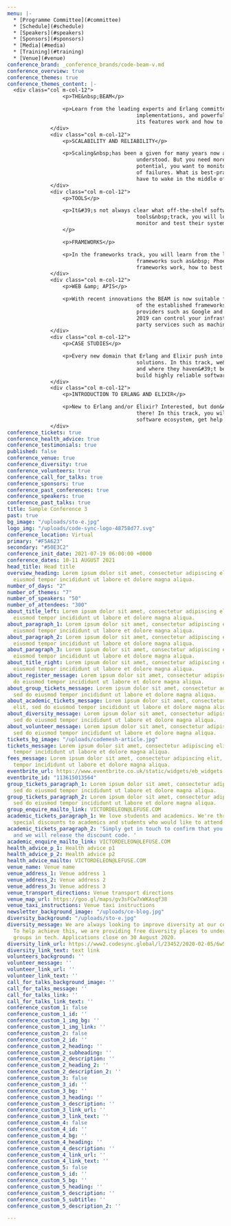 ```yaml
---
menu: |-
  * [Programme Committee](#committee)
  * [Schedule](#schedule)
  * [Speakers](#speakers)
  * [Sponsors](#sponsors)
  * [Media](#media)
  * [Training](#training)
  * [Venue](#venue)
conference_brand: _conference_brands/code-beam-v.md
conference_overview: true
conference_themes: true
conference_themes_content: |-
  <div class="col m-col-12">
                  <p>THE&nbsp;BEAM</p>

                  <p>Learn from the leading experts and Erlang committers about new language constructs, VM
                                          implementations, and powerful libraries which form the Erlang eco-system. You will learn how many of
                                          its features work and how to best use them to write fast and efficient code.</p>
              </div>
              <div class="col m-col-12">
                  <p>SCALABILITY AND RELIABILITY</p>

                  <p>Scaling&nbsp;has been a given for many years now and the BEAM supervision concepts are well
                                          understood. But you need more, much more. You want to build distributed clusters of massive
                                          potential, you want to monitor your systems and automatically provision replacement hardware in case
                                          of failures. What is best-practice? What are the big players doing? How do you ensure you don&#39;t
                                          have to wake in the middle of the night?</p>
              </div>
              <div class="col m-col-12">
                  <p>TOOLS</p>

                  <p>It&#39;s not always clear what off-the-shelf software is useful in production-quality systems. In the
                                          tools&nbsp;track, you will learn what existing production systems&#39; maintainers are using to
                                          monitor and test their systems via war stories and experience reports of novice and expert users.
                  </p>

                  <p>FRAMEWORKS</p>

                  <p>In the frameworks track, you will learn from the leading experts and committers about new and leading
                                          frameworks such as&nbsp; Phoenix, MongooseIM, Nerves and RabbitMQ. You will find out how these
                                          frameworks work, how to best use them and where not to use them.</p>
              </div>
              <div class="col m-col-12">
                  <p>WEB &amp; APIS</p>

                  <p>With recent innovations the BEAM is now suitable for rapid web application development and gives any
                                          of the established frameworks a run for their money. Much work has been done to integrate with cloud
                                          providers such as Google and Amazon, and containerisation such as Docker and Kubernetes. The BEAM of
                                          2019 can control your infrastructure, write Google documents, and is ideal for integrating with 3rd
                                          party services such as machine learning, and payment providers.</p>
              </div>
              <div class="col m-col-12">
                  <p>CASE STUDIES</p>

                  <p>Every new domain that Erlang and Elixir push into brings a new class of problems and a new class of
                                          solutions. In this track, we&#39;ll learn from other&#39;s experience, where things have been peachy
                                          and where they haven&#39;t been so much. We&#39;ll all walk away with a more clear idea of how to
                                          build highly reliable software.</p>
              </div>
              <div class="col m-col-12">
                  <p>INTRODUCTION TO ERLANG AND ELIXIR</p>

                  <p>New to Erlang and/or Elixir? Interested, but don&#39;t know quite where to dig in? We&#39;ve all been
                                          there! In this track, you will learn from other&#39;s experience, get a sense of the lay of the
                                          software ecosystem, get help from the community and contribute back for everyone&#39;s benefit.</p>
              </div>
conference_tickets: true
conference_health_advice: true
conference_testimonials: true
published: false
conference_venue: true
conference_diversity: true
conference_volunteers: true
conference_call_for_talks: true
conference_sponsors: true
conference_past_conferences: true
conference_speakers: true
conference_past_talks: true
title: Sample Conference 3
past: true
bg_image: "/uploads/sto-e.jpg"
logo_img: "/uploads/code-sync-logo-48758d77.svg"
conference_location: Virtual
primary: "#F5A623"
secondary: "#50E3C2"
conference_init_date: 2021-07-19 06:00:00 +0000
conference_dates: 10-11 AUGUST 2021
head_title: Head title
overview_heading: Lorem ipsum dolor sit amet, consectetur adipiscing elit, sed do
  eiusmod tempor incididunt ut labore et dolore magna aliqua.
number_of_days: "2"
number_of_themes: "7"
number_of_speakers: "50"
number_of_attendees: "300"
about_title_left: Lorem ipsum dolor sit amet, consectetur adipiscing elit, sed do
  eiusmod tempor incididunt ut labore et dolore magna aliqua.
about_paragraph_1: Lorem ipsum dolor sit amet, consectetur adipiscing elit, sed do
  eiusmod tempor incididunt ut labore et dolore magna aliqua.
about_paragraph_2: Lorem ipsum dolor sit amet, consectetur adipiscing elit, sed do
  eiusmod tempor incididunt ut labore et dolore magna aliqua.
about_paragraph_3: Lorem ipsum dolor sit amet, consectetur adipiscing elit, sed do
  eiusmod tempor incididunt ut labore et dolore magna aliqua.
about_title_right: Lorem ipsum dolor sit amet, consectetur adipiscing elit, sed do
  eiusmod tempor incididunt ut labore et dolore magna aliqua.
about_register_message: Lorem ipsum dolor sit amet, consectetur adipiscing elit, sed
  do eiusmod tempor incididunt ut labore et dolore magna aliqua.
about_group_tickets_message: Lorem ipsum dolor sit amet, consectetur adipiscing elit,
  sed do eiusmod tempor incididunt ut labore et dolore magna aliqua.
about_academic_tickets_message: Lorem ipsum dolor sit amet, consectetur adipiscing
  elit, sed do eiusmod tempor incididunt ut labore et dolore magna aliqua.
about_diversity_message: Lorem ipsum dolor sit amet, consectetur adipiscing elit,
  sed do eiusmod tempor incididunt ut labore et dolore magna aliqua.
about_volunteer_message: Lorem ipsum dolor sit amet, consectetur adipiscing elit,
  sed do eiusmod tempor incididunt ut labore et dolore magna aliqua.
tickets_bg_image: "/uploads/codemesh-article.jpg"
tickets_message: Lorem ipsum dolor sit amet, consectetur adipiscing elit, sed do eiusmod
  tempor incididunt ut labore et dolore magna aliqua.
fees_message: Lorem ipsum dolor sit amet, consectetur adipiscing elit, sed do eiusmod
  tempor incididunt ut labore et dolore magna aliqua.
eventbrite_url: https://www.eventbrite.co.uk/static/widgets/eb_widgets.js
eventbrite_id: "113615013564"
group_tickets_paragraph_1: Lorem ipsum dolor sit amet, consectetur adipiscing elit,
  sed do eiusmod tempor incididunt ut labore et dolore magna aliqua.
group_tickets_paragraph_2: Lorem ipsum dolor sit amet, consectetur adipiscing elit,
  sed do eiusmod tempor incididunt ut labore et dolore magna aliqua.
group_enquire_mailto_link: VICTORDELEON@LEFUSE.COM
academic_tickets_paragraph_1: We love students and academics. We're thrilled to offer
  special discounts to academics and students who would like to attend Code BEAM V.
academic_tickets_paragraph_2: 'Simply get in touch to confirm that you''re a student/academic
  and we will release the discount code. '
academic_enquire_mailto_link: VICTORDELEON@LEFUSE.COM
health_advice_p_1: Health advice p1
health_advice_p_2: Health advice p2
health_advice_mailto: VICTORDELEON@LEFUSE.COM
venue_name: Venue name
venue_address_1: Venue address 1
venue_address_2: Venue address 2
venue_address_3: Venue address 3
venue_transport_directions: Venue transport directions
venue_map_url: https://goo.gl/maps/gv3sFCw7xWKAsqf38
venue_taxi_instructions: Venue taxi instructions
newsletter_background_image: "/uploads/ce-blog.jpg"
diversity_background: "/uploads/sto-e.jpg"
diversity_message: We are always looking to improve diversity at our conferences.
  To help achieve this, we are providing free diversity places to under-represented
  groups in tech. Applications close on 30 August 2020.
diversity_link_url: https://www2.codesync.global/l/23452/2020-02-05/6w586v
diversity_link_text: text link
volunteers_background: ''
volunteer_message: ''
volunteer_link_url: ''
volunteer_link_text: ''
call_for_talks_background_image: ''
call_for_talks_message: ''
call_for_talks_link: ''
call_for_talks_link_text: ''
conference_custom_1: false
conference_custom_1_id: ''
conference_custom_1_img_bg: ''
conference_custom_1_img_link: ''
conference_custom_2: false
conference_custom_2_id: ''
conference_custom_2_heading: ''
conference_custom_2_subheading: ''
conference_custom_2_description: ''
conference_custom_2_heading_2: ''
conference_custom_2_description_2: ''
conference_custom_3: false
conference_custom_3_id: ''
conference_custom_3_bg: ''
conference_custom_3_heading: ''
conference_custom_3_description: ''
conference_custom_3_link_url: ''
conference_custom_3_link_text: ''
conference_custom_4: false
conference_custom_4_id: ''
conference_custom_4_bg: ''
conference_custom_4_heading: ''
conference_custom_4_description: ''
conference_custom_4_link_url: ''
conference_custom_4_link_text: ''
conference_custom_5: false
conference_custom_5_id: ''
conference_custom_5_bg: ''
conference_custom_5_heading: ''
conference_custom_5_description: ''
conference_custom_5_subtitle: ''
conference_custom_5_description_2: ''

---
```

